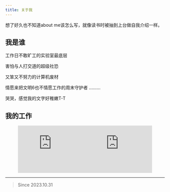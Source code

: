 ```yaml
---
title: 关于我
---
```


想了好久也不知道about me该怎么写，就像读书时被抽到上台做自我介绍一样。

## 我是谁
工作日不敢旷工的实验室最底层

害怕与人打交道的超级社恐

又笨又不努力的计算机废材

情愿来把文明6也不情愿工作的周末守护者
.........

哭哭，感觉我的文字好稚嫩T-T

## 我的工作
<figure style="display: flex">
    <embed src="https://wakatime.com/share/@018b6f1a-ba5f-41a7-ab70-d2a780fe44ec/2c271eeb-d5ac-4433-9f44-489d61c4b161.svg" width=50% />
	<embed src="https://wakatime.com/share/@018b6f1a-ba5f-41a7-ab70-d2a780fe44ec/016962d7-b8f0-4f91-b4db-821a247ad824.svg" width=50% />
</figure>



---

<div class="primary">

>Since  2023.10.31

</div>

